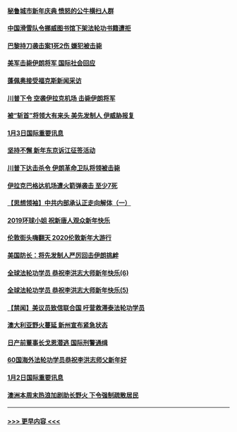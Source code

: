 #### [秘鲁城市新年庆典 愤怒的公牛横扫人群](../pages/prog202/a102744618.md?t=01041055) 
#### [中国滑雪队令挪威图书馆下架法轮功书籍遭拒](../pages/prog202/a102744639.md?t=01041055) 
#### [巴黎持刀袭击案1死2伤 嫌犯被击毙](../pages/prog202/a102744566.md?t=01041055) 
#### [美军击毙伊朗将军 国际社会回应](../pages/prog202/a102744485.md?t=01041055) 
#### [蓬佩奥接受福克斯新闻采访](../pages/prog202/a102744480.md?t=01041055) 
#### [川普下令 空袭伊拉克机场 击毙伊朗将军](../pages/prog202/a102744470.md?t=01041055) 
#### [被“斩首”将领大有来头 美先发制人 伊威胁报复](../pages/prog202/a102744454.md?t=01041055) 
#### [1月3日国际重要讯息](../pages/prog202/a102744301.md?t=01041055) 
#### [坚持不懈 新年东京诉江征签活动](../pages/prog202/a102744303.md?t=01041055) 
#### [川普下达击杀令 伊朗革命卫队将领被击毙](../pages/prog202/a102741911.md?t=01041055) 
#### [伊拉克巴格达机场遭火箭弹袭击 至少7死](../pages/prog202/a102744115.md?t=01041055) 
#### [【思想领袖】中共内部承认正走向解体（一）](../pages/prog202/a102744097.md?t=01041055) 
#### [2019环球小姐 祝新唐人观众新年快乐](../pages/prog202/a102744043.md?t=01041055) 
#### [伦敦街头嗨翻天 2020伦敦新年大游行](../pages/prog202/a102743925.md?t=01041055) 
#### [美国防长：将先发制人严厉回击伊朗挑衅](../pages/prog202/a102743930.md?t=01041055) 
#### [全球法轮功学员 恭祝李洪志大师新年快乐(6)](../pages/prog202/a102743899.md?t=01041055) 
#### [全球法轮功学员 恭祝李洪志大师新年快乐(5)](../pages/prog202/a102743766.md?t=01041055) 
#### [【禁闻】美议员致信联合国 吁营救滞泰法轮功学员](../pages/prog202/a102743781.md?t=01041055) 
#### [澳大利亚野火蔓延 新州宣布紧急状态](../pages/prog202/a102743681.md?t=01041055) 
#### [日产前董事长戈恩潜逃 国际刑警通缉](../pages/prog202/a102743676.md?t=01041055) 
#### [60国海外法轮功学员恭祝李洪志师父新年好](../pages/prog202/a102743628.md?t=01041055) 
#### [1月2日国际重要讯息](../pages/prog202/a102743488.md?t=01041055) 
#### [澳洲本周末热浪加剧助长野火 下令强制疏散居民](../pages/prog202/a102743421.md?t=01041055) 

----
#### [ >>> 更早内容 <<< ](../indexes/prog202-earlier.md)
